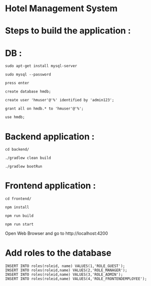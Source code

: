 # Hotel Management System

# Steps to build the application :

# DB :

~~~
sudo apt-get install mysql-server
~~~
~~~
sudo mysql --password 
~~~
~~~
press enter
~~~
~~~
create database hmdb;
~~~
~~~
create user 'hmuser'@'%' identified by 'admin123';
~~~
~~~
grant all on hmdb.* to 'hmuser'@'%';
~~~
~~~
use hmdb;
~~~
# Backend application :

~~~
cd backend/
~~~
~~~
./gradlew clean build
~~~
~~~
./gradlew bootRun
~~~

# Frontend application :

~~~
cd frontend/
~~~
~~~
npm install
~~~
~~~
npm run build
~~~
~~~
npm run start
~~~

Open Web Browser and go to http://localhost:4200

# Add roles to the database
~~~
INSERT INTO roles(roleid, name) VALUES(1,'ROLE_GUEST');
INSERT INTO roles(roleid,name) VALUES(2,'ROLE_MANAGER');
INSERT INTO roles(roleid,name) VALUES(3,'ROLE_ADMIN');
INSERT INTO roles(roleid,name) VALUES(4,'ROLE_FRONTENDEMPLOYEE'); 
~~~
